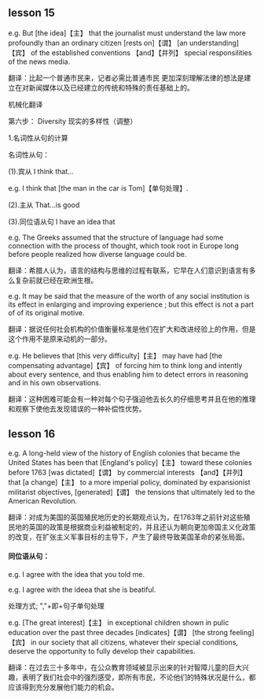## lesson 15

e.g. But [the idea]【主】 that the journalist must understand the law more profoundly than an ordinary citizen [rests on]【谓】 [an understanding]【宾】 of the established conventions 【and】【并列】 special responsilities of the news media.

翻译：比起一个普通市民来，记者必需比普通市民
更加深刻理解法律的想法是建立在对新闻媒体以及已经建立的传统和特殊的责任基础上的。

机械化翻译

第六步： Diversity 现实的多样性（调整）

1.名词性从句的计算 

名词性从句：

(1).宾从 I think that...

e.g. I think that [the man in the car is Tom]【单句处理】. 

(2).主从 That...is good

(3).同位语从句 I have an idea that 

e.g. The Greeks assumed that the structure of language had some connection with the process of thought, which took root in Europe long before people realized how diverse language could be.

翻译：希腊人认为，语言的结构与思维的过程有联系，它早在人们意识到语言有多么复杂前就已经在欧洲生根。

e.g. It may be said that the measure of the worth of any social institution is its effect in enlarging and improving experience ; but this effect is not a part of of its original motive.

翻译：据说任何社会机构的价值衡量标准是他们在扩大和改进经验上的作用，但是这个作用不是原来动机的一部分。

e.g. He believes that [this very difficulty]【主】 may have had [the compensating advantage]【宾】 of forcing him to think long and intently about every sentence, and thus enabling him to detect errors in reasoning and in his own observations.

翻译：这种困难可能会有一种对每个句子强迫他去长久的仔细思考并且在他的推理和观察下使他去发现错误的一种补偿性优势。

## lesson 16

e.g. A long-held view of the history of English colonies that became the United States has been that [England's policy]【主】 toward these colonies before 1763 [was dictated]【谓】 by commercial interests 【and】【并列】 that [a change]【主】 to a more imperial policy, dominated by expansionist militarist objectives, [generated]【谓】 the tensions that ultimately led to the American Revolution.

翻译：对成为美国的英国殖民地历史的长期观点认为，在1763年之前针对这些殖民地的英国的政策是根据商业利益被制定的，并且还认为朝向更加帝国主义化政策的改变，在扩张主义军事目标的主导下，产生了最终导致美国革命的紧张局面。

#### 同位语从句：

e.g. I agree with the idea that you told me.

e.g. I agree with the ideea that she is beatiful.

处理方式; ","+即+句子单句处理

e.g. [The great interest]【主】 in exceptional children shown in pulic education over the past three decades [indicates]【谓】 [the strong feeling]【宾】 in our society that all citizens, whatever their special conditions, deserve the opportunity to fully develop their capabilities.

翻译：在过去三十多年中，在公众教育领域被显示出来的针对智障儿童的巨大兴趣，表明了我们社会中的强烈感受，即所有市民，不论他们的特殊状况是什么，都应该得到充分发展他们能力的机会。